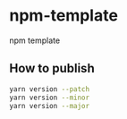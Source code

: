 # npm-template
npm template

## How to publish

```sh
yarn version --patch
yarn version --minor
yarn version --major
```